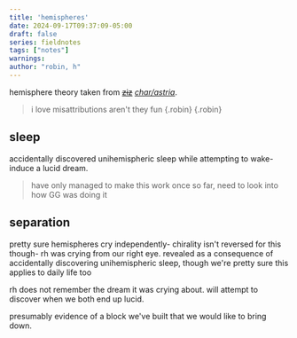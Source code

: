 ```yaml
---
title: 'hemispheres'
date: 2024-09-17T09:37:09-05:00
draft: false
series: fieldnotes
tags: ["notes"]
warnings:
author: "robin, h"
---
```


hemisphere theory taken from ~~[ziz](https://sinceriously.fyi)~~ *[char/astria](https://everythingtosaveit.how)*. 
> i love misattributions aren't they fun
{.robin}
{.robin}

## sleep
accidentally discovered unihemispheric sleep while attempting to wake-induce a lucid dream.

> have only managed to make this work once so far, need to look into how GG was doing it

## separation
pretty sure hemispheres cry independently- chirality isn't reversed for this though- rh was crying from our right eye.
revealed as a consequence of accidentally discovering unihemispheric sleep, though we're pretty sure this applies to daily life too

rh does not remember the dream it was crying about. will attempt to discover when we both end up lucid.

presumably evidence of a block we've built that we would like to bring down.
